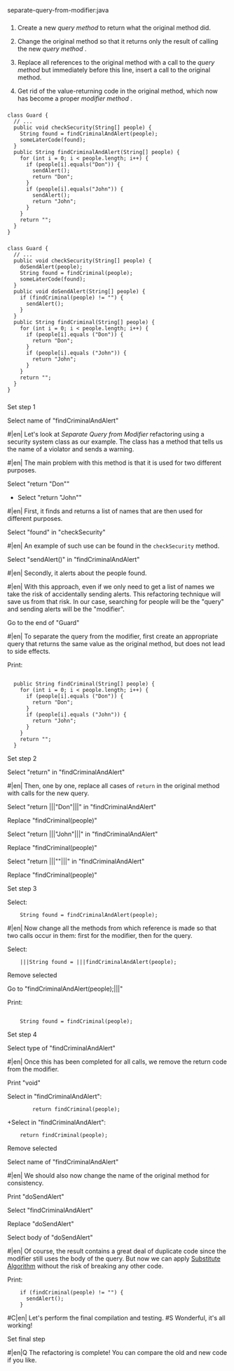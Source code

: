separate-query-from-modifier:java

###

1. Create a new *query method*  to return what the original method did.


2. Change the original method so that it returns only the result of calling the new *query method* .


3. Replace all references to the original method with a call to the *query method*  but immediately before this line, insert a call to the original method.


4. Get rid of the value-returning code in the original method, which now has become a proper *modifier method* .




###

```
class Guard {
  // ...
  public void checkSecurity(String[] people) {
    String found = findCriminalAndAlert(people);
    someLaterCode(found);
  }
  public String findCriminalAndAlert(String[] people) {
    for (int i = 0; i < people.length; i++) {
      if (people[i].equals("Don")) {
        sendAlert();
        return "Don";
      }
      if (people[i].equals("John")) {
        sendAlert();
        return "John";
      }
    }
    return "";
  }
}
```

###

```
class Guard {
  // ...
  public void checkSecurity(String[] people) {
    doSendAlert(people);
    String found = findCriminal(people);
    someLaterCode(found);
  }
  public void doSendAlert(String[] people) {
    if (findCriminal(people) != "") {
      sendAlert();
    }
  }
  public String findCriminal(String[] people) {
    for (int i = 0; i < people.length; i++) {
      if (people[i].equals ("Don")) {
        return "Don";
      }
      if (people[i].equals ("John")) {
        return "John";
      }
    }
    return "";
  }
}
```

###

Set step 1

Select name of "findCriminalAndAlert"


#|en| Let's look at *Separate Query from Modifier*  refactoring using a security system class as our example. The class has a method that tells us the name of a violator and sends a warning.



#|en| The main problem with this method is that it is used for two different purposes.


Select "return "Don""
+ Select "return "John""


#|en| First, it finds and returns a list of names that are then used for different purposes.


Select "found" in "checkSecurity"


#|en| An example of such use can be found in the `checkSecurity` method.


Select "sendAlert()" in "findCriminalAndAlert"


#|en| Secondly, it alerts about the people found.



#|en| With this approach, even if we only need to get a list of names we take the risk of accidentally sending alerts. This refactoring technique will save us from that risk. In our case, searching for people will be the "query" and sending alerts will be the "modifier".


Go to the end of "Guard"


#|en| To separate the query from the modifier, first create an appropriate query that returns the same value as the original method, but does not lead to side effects.


Print:
```

  public String findCriminal(String[] people) {
    for (int i = 0; i < people.length; i++) {
      if (people[i].equals ("Don")) {
        return "Don";
      }
      if (people[i].equals ("John")) {
        return "John";
      }
    }
    return "";
  }
```

Set step 2

Select "return" in "findCriminalAndAlert"


#|en| Then, one by one, replace all cases of `return` in the original method with calls for the new query.


Select "return |||"Don"|||" in "findCriminalAndAlert"

Replace "findCriminal(people)"

Select "return |||"John"|||" in "findCriminalAndAlert"

Replace "findCriminal(people)"

Select "return |||""|||" in "findCriminalAndAlert"

Replace "findCriminal(people)"

Set step 3

Select:
```
    String found = findCriminalAndAlert(people);
```


#|en| Now change all the methods from which reference is made so that two calls occur in them: first for the modifier, then for the query.


Select:
```
    |||String found = |||findCriminalAndAlert(people);
```

Remove selected

Go to "findCriminalAndAlert(people);|||"

Print:
```

    String found = findCriminal(people);
```

Set step 4

Select type of "findCriminalAndAlert"


#|en| Once this has been completed for all calls, we remove the return code from the modifier.


Print "void"

Select in "findCriminalAndAlert":
```
        return findCriminal(people);

```
+Select in "findCriminalAndAlert":
```
    return findCriminal(people);

```

Remove selected

Select name of "findCriminalAndAlert"


#|en| We should also now change the name of the original method for consistency.


Print "doSendAlert"

Select "findCriminalAndAlert"

Replace "doSendAlert"

Select body of "doSendAlert"


#|en| Of course, the result contains a great deal of duplicate code since the modifier still uses the body of the query. But now we can apply <a href="/substitute-algorithm">Substitute Algorithm</a> without the risk of breaking any other code.


Print:
```
    if (findCriminal(people) != "") {
      sendAlert();
    }
```


#C|en| Let's perform the final compilation and testing.
#S Wonderful, it's all working!


Set final step


#|en|Q The refactoring is complete! You can compare the old and new code if you like.
